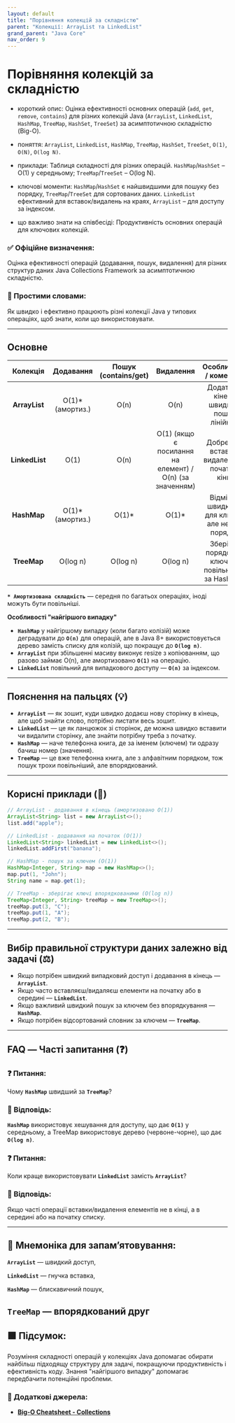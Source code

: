```yaml
---
layout: default
title: "Порівняння колекцій за складністю"
parent: "Колекції: ArrayList та LinkedList"
grand_parent: "Java Core"
nav_order: 9
---
```


# Порівняння колекцій за складністю

* короткий опис: Оцінка ефективності основних операцій (`add`, `get`, `remove`, `contains`) для різних колекцій Java (`ArrayList`, `LinkedList`, `HashMap`, `TreeMap`, `HashSet`, `TreeSet`) за асимптотичною складністю (Big-O).

* поняття: `ArrayList`, `LinkedList`, `HashMap`, `TreeMap`, `HashSet`, `TreeSet`, `O(1)`, `O(N)`, `O(log N)`.

* приклади: Таблиця складності для різних операцій. `HashMap`/`HashSet` – O(1) у середньому; `TreeMap`/`TreeSet` – O(log N).

* ключові моменти: `HashMap`/`HashSet` є найшвидшими для пошуку без порядку, `TreeMap`/`TreeSet` для сортованих даних. `LinkedList` ефективний для вставок/видалень на краях, `ArrayList` – для доступу за індексом.

* що важливо знати на співбесіді: Продуктивність основних операцій для ключових колекцій.

### **✅ Офіційне визначення:**

Оцінка ефективності операцій (додавання, пошук, видалення) для різних структур даних Java Collections Framework за асимптотичною складністю.

### **🧠 Простими словами:**

Як швидко і ефективно працюють різні колекції Java у типових операціях, щоб знати, коли що використовувати.

---

## **Основне**

| Колекція | Додавання | Пошук (contains/get) | Видалення | Особливість / коментар |
| :---: | :---: | :---: | :---: | :---: |
| **ArrayList** | O(1)\* (амортиз.) | O(n) | O(n) | Додаток в кінець швидкий, пошук лінійний |
| **LinkedList** | O(1) | O(n) | O(1) (якщо є посилання на елемент) / O(n) (за значенням) | Добре для вставок/видалень на початку/кінці |
| **HashMap** | O(1)\* (амортиз.) | O(1)\* | O(1)\* | Відмінна швидкість для ключів, але немає порядку |
| **TreeMap** | O(log n) | O(log n) | O(log n) | Зберігає порядок за ключем, повільніший за HashMap |

**`* Амортизована складність`** — середня по багатьох операціях, іноді можуть бути повільніші.

**Особливості "найгіршого випадку"**

* **`HashMap`** у найгіршому випадку (коли багато колізій) може деградувати до **`O(n)`** для операцій, але в Java 8+ використовується дерево замість списку для колізій, що покращує до **`O(log n)`**.
* **`ArrayList`** при збільшенні масиву виконує resize з копіюванням, що разово займає O(n), але амортизовано **`O(1)`** на операцію.
* **`LinkedList`** повільний для випадкового доступу — **`O(n)`** за індексом.

---

## **Пояснення на пальцях (💡)**

* **`ArrayList`** — як зошит, куди швидко додаєш нову сторінку в кінець, але щоб знайти слово, потрібно листати весь зошит.
* **`LinkedList`** — це як ланцюжок зі сторінок, де можна швидко вставити чи видалити сторінку, але знайти потрібну треба з початку.
* **`HashMap`** — наче телефонна книга, де за іменем (ключем) ти одразу бачиш номер (значення).
* **`TreeMap`** — це вже телефонна книга, але з алфавітним порядком, тож пошук трохи повільніший, але впорядкований.

---

## **Корисні приклади (🧪)**

```java
// ArrayList - додавання в кінець (амортизовано O(1))
ArrayList<String> list = new ArrayList<>();
list.add("apple");

// LinkedList - додавання на початок (O(1))
LinkedList<String> linkedList = new LinkedList<>();
linkedList.addFirst("banana");

// HashMap - пошук за ключем (O(1))
HashMap<Integer, String> map = new HashMap<>();
map.put(1, "John");
String name = map.get(1);

// TreeMap - зберігає ключі впорядкованими (O(log n))
TreeMap<Integer, String> treeMap = new TreeMap<>();
treeMap.put(3, "C");
treeMap.put(1, "A");
treeMap.put(2, "B");
```

---

## **Вибір правильної структури даних залежно від задачі (⚖️)**

* Якщо потрібен швидкий випадковий доступ і додавання в кінець — **`ArrayList`**.
* Якщо часто вставляєш/видаляєш елементи на початку або в середині — **`LinkedList`**.
* Якщо важливий швидкий пошук за ключем без впорядкування — **`HashMap`**.
* Якщо потрібен відсортований словник за ключем — **`TreeMap`**.

---

## **FAQ — Часті запитання (❓)**

### **❓ Питання:**

Чому **`HashMap`** швидший за **`TreeMap`**?

### **💬 Відповідь:**

**`HashMap`** використовує хешування для доступу, що дає **`O(1)`** у середньому, а TreeMap використовує дерево (червоне-чорне), що дає **`O(log n)`**.

####

### **❓ Питання:**

Коли краще використовувати **`LinkedList`** замість **`ArrayList`**?

### **💬 Відповідь:**

Якщо часті операції вставки/видалення елементів не в кінці, а в середині або на початку списку.

---

## **🧠 Мнемоніка для запам’ятовування:**

**`ArrayList`** — швидкий доступ,

**`LinkedList`** — гнучка вставка,

**`HashMap`** — блискавичний пошук,

**`TreeMap`** — впорядкований друг
---

## **🟩 Підсумок:**

Розуміння складності операцій у колекціях Java допомагає обирати найбільш підходящу структуру для задачі, покращуючи продуктивність і ефективність коду. Знання "найгіршого випадку" допомагає передбачити потенційні проблеми.

### **🔗 Додаткові джерела:**

* [**Big-O Cheatsheet \- Collections**](https://www.bigocheatsheet.com/)
